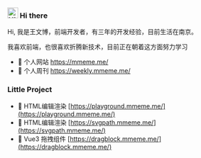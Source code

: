 ### <img src='https://qpluspicture.oss-cn-beijing.aliyuncs.com/6LjjQA/Hi.gif' alt='Hi' width="24"/> Hi there

Hi, 我是王文博，前端开发者，有三年的开发经验，目前生活在南京。  

我喜欢前端，也很喜欢折腾新技术，目前正在朝着这方面努力学习

- 🌸 个人网站 <https://mmeme.me/> 
- 🍑 个人周刊 <https://weekly.mmeme.me/> 

### Little Project

- 🍟 HTML编辑渲染 [https://playground.mmeme.me/](https://playground.mmeme.me/)
- 🍟 HTML编辑渲染 [https://svgpath.mmeme.me/](https://svgpath.mmeme.me/)
- 🍟 Vue3 拖拽组件 [https://dragblock.mmeme.me/](https://dragblock.mmeme.me/)

<!-- <details>
<summary>中文简介</summary>

Hi, 我是王文博，前端开发者，有三年的开发经验，目前生活在南京。

[个人周刊](https://what-is-my-astro-blog.vercel.app/)
</details> 
<sub>我喜欢开源，也很喜欢折腾，目前正在朝着这方面努力学习</sub>
-->


<!-- **pinky-pig/pinky-pig** is a ✨ _special_ ✨ repository because its `README.md` (this file) appears on your GitHub profile. -->
